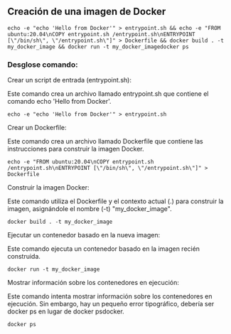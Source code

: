 ## Creación de una imagen de Docker
```
echo -e "echo 'Hello from Docker'" > entrypoint.sh && echo -e "FROM ubuntu:20.04\nCOPY entrypoint.sh /entrypoint.sh\nENTRYPOINT [\"/bin/sh\", \"/entrypoint.sh\"]" > Dockerfile && docker build . -t my_docker_image && docker run -t my_docker_imagedocker ps
```

### Desglose comando:

Crear un script de entrada (entrypoint.sh):

Este comando crea un archivo llamado entrypoint.sh que contiene el comando echo 'Hello from Docker'.

```
echo -e "echo 'Hello from Docker'" > entrypoint.sh
```

Crear un Dockerfile:

Este comando crea un archivo llamado Dockerfile que contiene las instrucciones para construir la imagen Docker.

```
echo -e "FROM ubuntu:20.04\nCOPY entrypoint.sh /entrypoint.sh\nENTRYPOINT [\"/bin/sh\", \"/entrypoint.sh\"]" > Dockerfile
```

Construir la imagen Docker:

Este comando utiliza el Dockerfile y el contexto actual (.) para construir la imagen, asignándole el nombre (-t) "my_docker_image".

```
docker build . -t my_docker_image
```

Ejecutar un contenedor basado en la nueva imagen:

Este comando ejecuta un contenedor basado en la imagen recién construida.

```
docker run -t my_docker_image
```

Mostrar información sobre los contenedores en ejecución:

Este comando intenta mostrar información sobre los contenedores en ejecución. Sin embargo, hay un pequeño error tipográfico, debería ser docker ps en lugar de docker psdocker.

```
docker ps
```
